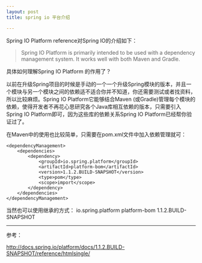 ```yaml
---
layout: post
title: spring io 平台介绍

---
```


Spring IO Platform reference对Spring IO的介绍如下：

> Spring IO Platform is primarily intended to be used with a dependency management system. It works well with both Maven and Gradle.

具体如何理解Spring IO Platform 的作用了？

以前在升级Spring项目的时候是手动的一个一个升级Spring模块的版本，并且一个模块与另一个模块之间的依赖适不适合你并不知道，你还需要测试或者找资料，所以比较麻烦。Spring IO Platform它能够结合Maven (或Gradle)管理每个模块的依赖，使得开发者不再花心思研究各个Java库相互依赖的版本，只需要引入Spring IO Platform即可，因为这些库的依赖关系Spring IO Platform已经帮你验证过了。

在Maven中的使用也比较简单，只需要在pom.xml文件中加入依赖管理就可：

	<dependencyManagement>
		<dependencies>
			<dependency> 
				<groupId>io.spring.platform</groupId>
				<artifactId>platform-bom</artifactId>
				<version>1.1.2.BUILD-SNAPSHOT</version> 
				<type>pom</type>
				<scope>import</scope>
			</dependency>
        </dependencies>
    </dependencyManagement>

当然也可以使用继承的方式：
	<parent> 
		<groupId>io.spring.platform</groupId>
		<artifactId>platform-bom</artifactId>
		<version>1.1.2.BUILD-SNAPSHOT</version> 
		<relativePath/>
	</parent>

---

参考：

http://docs.spring.io/platform/docs/1.1.2.BUILD-SNAPSHOT/reference/htmlsingle/





